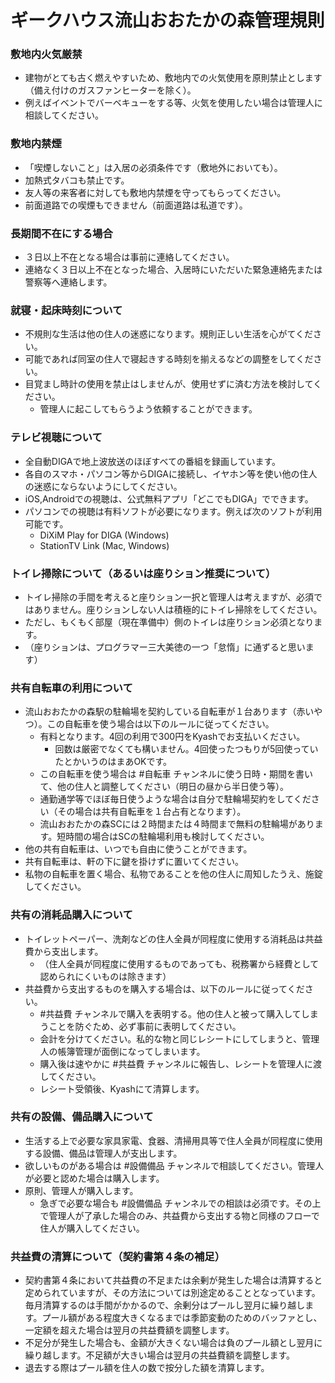 # ギークハウス流山おおたかの森管理規則

### 敷地内火気厳禁
* 建物がとても古く燃えやすいため、敷地内での火気使用を原則禁止とします（備え付けのガスファンヒーターを除く）。
* 例えばイベントでバーベキューをする等、火気を使用したい場合は管理人に相談してください。

### 敷地内禁煙
* 「喫煙しないこと」は入居の必須条件です（敷地外においても）。
* 加熱式タバコも禁止です。
* 友人等の来客者に対しても敷地内禁煙を守ってもらってください。
* 前面道路での喫煙もできません（前面道路は私道です）。

### 長期間不在にする場合
* ３日以上不在となる場合は事前に連絡してください。
* 連絡なく３日以上不在となった場合、入居時にいただいた緊急連絡先または警察等へ連絡します。

### 就寝・起床時刻について
* 不規則な生活は他の住人の迷惑になります。規則正しい生活を心がてください。
* 可能であれば同室の住人で寝起きする時刻を揃えるなどの調整をしてください。
* 目覚まし時計の使用を禁止はしませんが、使用せずに済む方法を検討してください。
  * 管理人に起こしてもらうよう依頼することができます。

### テレビ視聴について
* 全自動DIGAで地上波放送のほぼすべての番組を録画しています。
* 各自のスマホ・パソコン等からDIGAに接続し、イヤホン等を使い他の住人の迷惑にならないようにしてください。
* iOS,Androidでの視聴は、公式無料アプリ「どこでもDIGA」でできます。
* パソコンでの視聴は有料ソフトが必要になります。例えば次のソフトが利用可能です。
  * DiXiM Play for DIGA (Windows)
  * StationTV Link (Mac, Windows)

### トイレ掃除について（あるいは座りション推奨について）
* トイレ掃除の手間を考えると座りション一択と管理人は考えますが、必須ではありません。座りションしない人は積極的にトイレ掃除をしてください。
* ただし、もくもく部屋（現在準備中）側のトイレは座りション必須となります。
* （座りションは、プログラマー三大美徳の一つ「怠惰」に通ずると思います）

### 共有自転車の利用について
* 流山おおたかの森駅の駐輪場を契約している自転車が１台あります（赤いやつ）。この自転車を使う場合は以下のルールに従ってください。
  * 有料となります。4回の利用で300円をKyashでお支払いください。
    * 回数は厳密でなくても構いません。4回使ったつもりが5回使っていたとかいうのはまあOKです。
  * この自転車を使う場合は #自転車 チャンネルに使う日時・期間を書いて、他の住人と調整してください（明日の昼から半日使う等）。
  * 通勤通学等でほぼ毎日使うような場合は自分で駐輪場契約をしてください（その場合は共有自転車を１台占有となります）。
  * 流山おおたかの森SCには２時間または４時間まで無料の駐輪場があります。短時間の場合はSCの駐輪場利用も検討してください。
* 他の共有自転車は、いつでも自由に使うことができます。
* 共有自転車は、軒の下に鍵を掛けずに置いてください。
* 私物の自転車を置く場合、私物であることを他の住人に周知したうえ、施錠してください。

### 共有の消耗品購入について
* トイレットペーパー、洗剤などの住人全員が同程度に使用する消耗品は共益費から支出します。
  * （住人全員が同程度に使用するものであっても、税務署から経費として認められにくいものは除きます）
* 共益費から支出するものを購入する場合は、以下のルールに従ってください。
  * #共益費 チャンネルで購入を表明する。他の住人と被って購入してしまうことを防ぐため、必ず事前に表明してください。
  * 会計を分けてください。私的な物と同じレシートにしてしまうと、管理人の帳簿管理が面倒になってしまいます。
  * 購入後は速やかに #共益費 チャンネルに報告し、レシートを管理人に渡してください。
  * レシート受領後、Kyashにて清算します。

### 共有の設備、備品購入について
* 生活する上で必要な家具家電、食器、清掃用具等で住人全員が同程度に使用する設備、備品は管理人が支出します。
* 欲しいものがある場合は #設備備品 チャンネルで相談してください。管理人が必要と認めた場合は購入します。
* 原則、管理人が購入します。
  * 急ぎで必要な場合も #設備備品 チャンネルでの相談は必須です。その上で管理人が了承した場合のみ、共益費から支出する物と同様のフローで住人が購入してください。

### 共益費の清算について（契約書第４条の補足）
* 契約書第４条において共益費の不足または余剰が発生した場合は清算すると定められていますが、その方法については別途定めることとなっています。毎月清算するのは手間がかかるので、余剰分はプールし翌月に繰り越します。プール額がある程度大きくなるまでは季節変動のためのバッファとし、一定額を超えた場合は翌月の共益費額を調整します。
* 不足分が発生した場合も、金額が大きくない場合は負のプール額とし翌月に繰り越します。不足額が大きい場合は翌月の共益費額を調整します。
* 退去する際はプール額を住人の数で按分した額を清算します。
